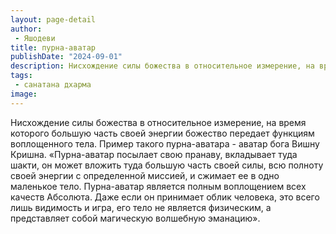 ```yaml
---
layout: page-detail
author:
 - Яшодеви
title: пурна-аватар
publishDate: "2024-09-01"
description: Нисхождение силы божества в относительное измерение, на время которого большую часть своей энергии божество передает функциям воплощенного тела. Пример такого пурна-аватара - аватар бога Вишну Кришна.
tags:
 - санатана дхарма
image: 
---
```


Нисхождение силы божества в относительное измерение, на время которого большую часть своей энергии божество передает функциям воплощенного тела. Пример такого пурна-аватара - аватар бога Вишну Кришна.
 «Пурна-аватар посылает свою пранаву, вкладывает туда шакти, он может вложить туда большую часть своей силы, всю полноту своей энергии с определенной миссией, и сжимает ее в одно маленькое тело. Пурна-аватар является полным воплощением всех качеств Абсолюта. Даже если он принимает облик человека, это всего лишь видимость и игра, его тело не является физическим, а представляет собой магическую волшебную эманацию».&nbsp;

